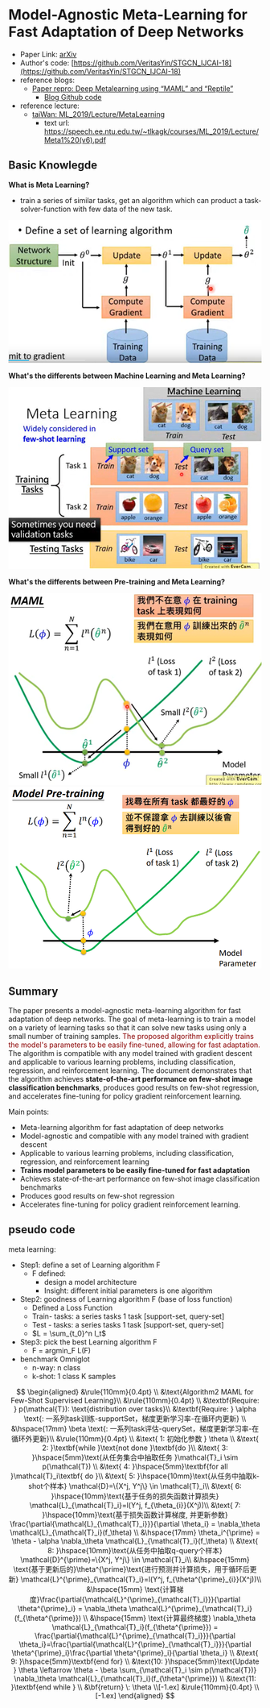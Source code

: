 # Model-Agnostic Meta-Learning for Fast Adaptation of Deep Networks

- Paper Link: [arXiv](https://arxiv.org/pdf/1703.03400.pdf)
- Author's code: [https://github.com/VeritasYin/STGCN_IJCAI-18](https://github.com/VeritasYin/STGCN_IJCAI-18)
- reference blogs:
    - [Paper repro: Deep Metalearning using “MAML” and “Reptile”](https://towardsdatascience.com/paper-repro-deep-metalearning-using-maml-and-reptile-fd1df1cc81b0)
      - [Blog Github code](https://github.com/AdrienLE/ANIML/blob/master/ANIML.ipynb)
- reference lecture:
  - [taiWan: ML_2019/Lecture/MetaLearning](https://speech.ee.ntu.edu.tw/~tlkagk/courses/ML_2019/Lecture/Meta1%20(v6).pdf)
    - text url: https://speech.ee.ntu.edu.tw/~tlkagk/courses/ML_2019/Lecture/Meta1%20(v6).pdf

## Basic Knowlegde

**What is Meta Learning?**

- train a series of similar tasks, get an algorithm which can product a task-solver-function with few data of the new task.

![MetaLearning](./pic/MetaLearning.png)

**What's the differents between Machine Learning and Meta Learning?**

![MetaVSML](./pic/MetaVSML.png)


**What's the differents between Pre-training and Meta Learning?**

![MAML_simple_plot](./pic/MAML_simple_plot.png)
![preTraining](./pic/preTraining.png)

## Summary

The paper presents a model-agnostic meta-learning algorithm for fast adaptation of deep networks. The goal of meta-learning is to train a model on a variety of learning tasks so that it can solve new tasks using only a small number of training samples. <font color=darkred>The proposed algorithm explicitly trains the model's parameters to be easily fine-tuned, allowing for fast adaptation.</font> The algorithm is compatible with any model trained with gradient descent and applicable to various learning problems, including classification, regression, and reinforcement learning. The document demonstrates that the algorithm achieves **state-of-the-art performance on few-shot image classification benchmarks**, produces good results on few-shot regression, and accelerates fine-tuning for policy gradient reinforcement learning. 

Main points:

- Meta-learning algorithm for fast adaptation of deep networks
- Model-agnostic and compatible with any model trained with gradient descent
- Applicable to various learning problems, including classification, regression, and reinforcement learning
- **Trains model parameters to be easily fine-tuned for fast adaptation**
- Achieves state-of-the-art performance on few-shot image classification benchmarks
- Produces good results on few-shot regression
- Accelerates fine-tuning for policy gradient reinforcement learning.

## pseudo code

meta learning:

- Step1: define a set of Learning algorithm  F 
  - F defined:
    - design a model architecture
    - Insight: different initial parameters is  one algorithm
- Step2: goodness of Learning algorithm F (base of loss function)
  - Defined a Loss Function
  - Train- tasks: a series tasks  1 task [support-set, query-set]
  - Test - tasks:  a series tasks  1 task [support-set, query-set]
  - $L = \sum_{t_0}^n l_t$
- Step3: pick the best Learning algorithm F
  - F = argmin_F L(F)
- benchmark Omniglot
  - n-way: n class
  - k-shot:  1 class K samples



$$
\begin{aligned}
    &\rule{110mm}{0.4pt}                                                                 \\
    &\text{Algorithm2  MAML for Few-Shot Supervised Learning}\\
    &\rule{110mm}{0.4pt}                                                                 \\
    &\textbf{Require: } p(\mathcal{T}): \text{distribution over tasks}\\
    &\textbf{Require: } \alpha \text{: 一系列task训练-supportSet，梯度更新学习率-在循环内更新} \\ 
    &\hspace{17mm} \beta \text{: 一系列task评估-querySet，梯度更新学习率-在循环外更新}\\
    &\rule{110mm}{0.4pt}                                                                 \\
    &\text{ 1: 初始化参数 } \theta \\
    &\text{ 2: }\textbf{while }\text{not done }\textbf{do }\\
    &\text{ 3: }\hspace{5mm}\text{从任务集合中抽取任务 }\mathcal{T}_i \sim  p(\mathcal{T}) \\
    &\text{ 4: }\hspace{5mm}\textbf{for all }\mathcal{T}_i\textbf{ do }\\
    &\text{ 5: }\hspace{10mm}\text{从任务中抽取k-shot个样本} \mathcal{D}=\{X^j, Y^j\} \in \mathcal{T}_i\\
    &\text{ 6: }\hspace{10mm}\text{基于任务的损失函数计算损失} \mathcal{L}_{\mathcal{T}_i}=l(Y^j, f_{\theta_{i}}(X^j))\\
    &\text{ 7: }\hspace{10mm}\text{基于损失函数计算梯度, 并更新参数} \frac{\partial{\mathcal{L}_{\mathcal{T}_i}}}{\partial \theta_i} = \nabla_\theta \mathcal{L}_{\mathcal{T}_i}(f_\theta) \\
    &\hspace{17mm} \theta_i^{\prime} = \theta - \alpha \nabla_\theta \mathcal{L}_{\mathcal{T}_i}(f_\theta) \\
    &\text{ 8: }\hspace{10mm}\text{从任务中抽取q-query个样本} \mathcal{D}^{\prime}=\{X^j, Y^j\} \in \mathcal{T}_i\\
    &\hspace{15mm} \text{基于更新后的}\theta^{\prime}\text{进行预测并计算损失，用于循环后更新} \mathcal{L}^{\prime}_{\mathcal{T}_i}=l(Y^j, f_{\theta^{\prime}_{i}}(X^j))\\
    &\hspace{15mm} \text{计算梯度}\frac{\partial{\mathcal{L}^{\prime}_{\mathcal{T}_i}}}{\partial \theta^{\prime}_i} = \nabla_\theta \mathcal{L}^{\prime}_{\mathcal{T}_i}(f_{\theta^{\prime}}) \\
    &\hspace{15mm} \text{计算最终梯度} \nabla_\theta \mathcal{L}_{\mathcal{T}_i}(f_{\theta^{\prime}})  = \frac{\partial{\mathcal{L}^{\prime}_{\mathcal{T}_i}}}{\partial \theta_i}=\frac{\partial{\mathcal{L}^{\prime}_{\mathcal{T}_i}}}{\partial \theta^{\prime}_i}\frac{\partial \theta^{\prime}_i}{\partial \theta_i} \\
    &\text{ 9: }\hspace{5mm}\textbf{end for}  \\
    &\text{10: }\hspace{5mm}\text{Update } \theta \leftarrow \theta - \beta \sum_{\mathcal{T}_i \sim p(\mathcal{T})} \nabla_\theta \mathcal{L}_{\mathcal{T}_i}(f_{\theta^{\prime}})  \\
    &\text{11: }\textbf{end while } \\
    &\bf{return} \:  \theta                                                     \\[-1.ex]
    &\rule{110mm}{0.4pt}                                                          \\[-1.ex]
\end{aligned}
$$